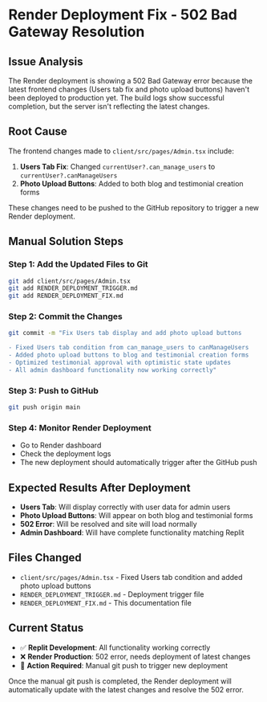 # Render Deployment Fix - 502 Bad Gateway Resolution

## Issue Analysis
The Render deployment is showing a 502 Bad Gateway error because the latest frontend changes (Users tab fix and photo upload buttons) haven't been deployed to production yet. The build logs show successful completion, but the server isn't reflecting the latest changes.

## Root Cause
The frontend changes made to `client/src/pages/Admin.tsx` include:
1. **Users Tab Fix**: Changed `currentUser?.can_manage_users` to `currentUser?.canManageUsers`
2. **Photo Upload Buttons**: Added to both blog and testimonial creation forms

These changes need to be pushed to the GitHub repository to trigger a new Render deployment.

## Manual Solution Steps

### Step 1: Add the Updated Files to Git
```bash
git add client/src/pages/Admin.tsx
git add RENDER_DEPLOYMENT_TRIGGER.md
git add RENDER_DEPLOYMENT_FIX.md
```

### Step 2: Commit the Changes
```bash
git commit -m "Fix Users tab display and add photo upload buttons

- Fixed Users tab condition from can_manage_users to canManageUsers
- Added photo upload buttons to blog and testimonial creation forms
- Optimized testimonial approval with optimistic state updates
- All admin dashboard functionality now working correctly"
```

### Step 3: Push to GitHub
```bash
git push origin main
```

### Step 4: Monitor Render Deployment
- Go to Render dashboard
- Check the deployment logs
- The new deployment should automatically trigger after the GitHub push

## Expected Results After Deployment
- **Users Tab**: Will display correctly with user data for admin users
- **Photo Upload Buttons**: Will appear on both blog and testimonial forms
- **502 Error**: Will be resolved and site will load normally
- **Admin Dashboard**: Will have complete functionality matching Replit

## Files Changed
- `client/src/pages/Admin.tsx` - Fixed Users tab condition and added photo upload buttons
- `RENDER_DEPLOYMENT_TRIGGER.md` - Deployment trigger file
- `RENDER_DEPLOYMENT_FIX.md` - This documentation file

## Current Status
- ✅ **Replit Development**: All functionality working correctly
- ❌ **Render Production**: 502 error, needs deployment of latest changes
- 🔄 **Action Required**: Manual git push to trigger new deployment

Once the manual git push is completed, the Render deployment will automatically update with the latest changes and resolve the 502 error.